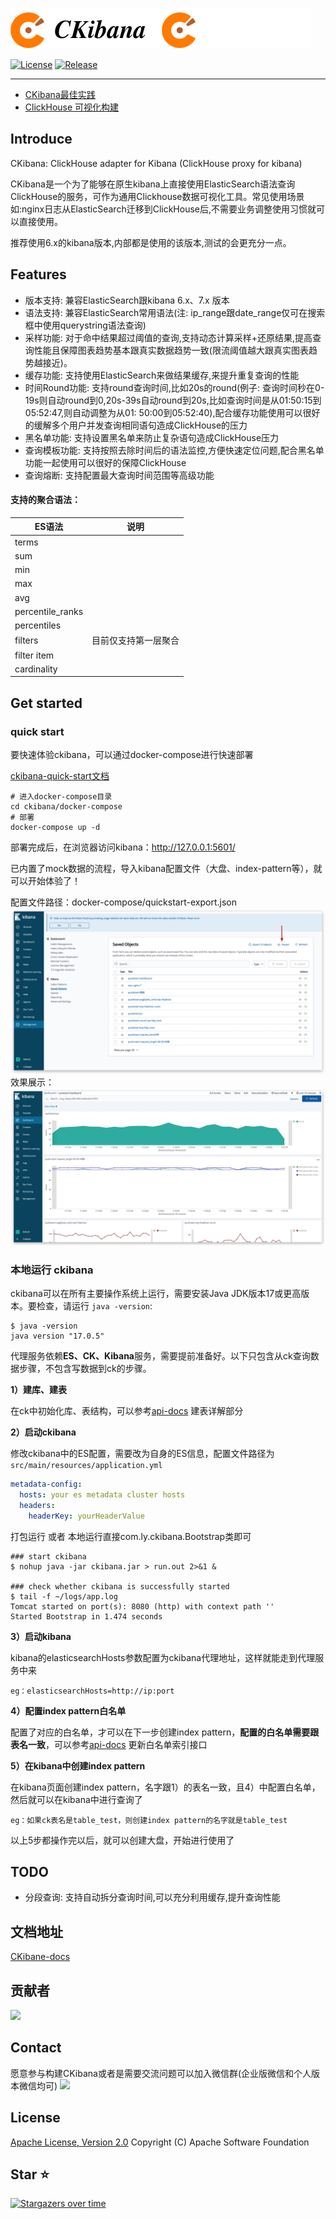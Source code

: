 ![CKibana Logo (Light)](img/logo-black.png#gh-light-mode-only)
![CKibana Logo (Dark)](img/logo-white.png#gh-dark-mode-only)

[![License](https://img.shields.io/badge/License-Apache%202.0-blue.svg)](https://opensource.org/licenses/Apache-2.0)
[![Release](https://img.shields.io/github/release/TongchengOpenSource/ckibana.svg?color=brightgreen&label=Release)](https://github.com/TongchengOpenSource/ckibana/releases)

---

- [CKibana最佳实践](https://mp.weixin.qq.com/s/T3tKYn6zE464bqTkoIa3dg)
- [ClickHouse 可视化构建](https://warmdust.github.io/2024/07/20/005/)

## Introduce

CKibana: ClickHouse adapter for Kibana (ClickHouse proxy for kibana)

CKibana是一个为了能够在原生kibana上直接使用ElasticSearch语法查询ClickHouse的服务，可作为通用Clickhouse数据可视化工具。常见使用场景如:nginx日志从ElasticSearch迁移到ClickHouse后,不需要业务调整使用习惯就可以直接使用。

推荐使用6.x的kibana版本,内部都是使用的该版本,测试的会更充分一点。

## Features

- 版本支持: 兼容ElasticSearch跟kibana 6.x、7.x 版本
- 语法支持: 兼容ElasticSearch常用语法(注: ip_range跟date_range仅可在搜索框中使用querystring语法查询)
- 采样功能: 对于命中结果超过阈值的查询,支持动态计算采样+还原结果,提高查询性能且保障图表趋势基本跟真实数据趋势一致(限流阈值越大跟真实图表趋势越接近)。
- 缓存功能: 支持使用ElasticSearch来做结果缓存,来提升重复查询的性能
- 时间Round功能: 支持round查询时间,比如20s的round(例子: 查询时间秒在0-19s则自动round到0,20s-39s自动round到20s,比如查询时间是从01:50:15到05:52:47,则自动调整为从01:
  50:00到05:52:40),配合缓存功能使用可以很好的缓解多个用户并发查询相同语句造成ClickHouse的压力
- 黑名单功能: 支持设置黑名单来防止复杂语句造成ClickHouse压力
- 查询模板功能: 支持按照去除时间后的语法监控,方便快速定位问题,配合黑名单功能一起使用可以很好的保障ClickHouse
- 查询熔断: 支持配置最大查询时间范围等高级功能

#### 支持的聚合语法：

| ES语法                  | 说明                     |
|-----------------------|------------------------|
| terms                   |                        |
| sum                     |                        |
| min                     |                        |
| max                    |                        |
| avg                     |                        |
| percentile_ranks         |                        |
| percentiles             |                        |
| filters                 | 目前仅支持第一层聚合             |
| filter item             |                        |
| cardinality             |                        |

## Get started
### quick start
要快速体验ckibana，可以通过docker-compose进行快速部署

[ckibana-quick-start文档](https://github.com/TongchengOpenSource/ckibana/blob/main/docker-compose/README.md)

```shell
# 进入docker-compose目录
cd ckibana/docker-compose
# 部署
docker-compose up -d
```
部署完成后，在浏览器访问kibana：http://127.0.0.1:5601/

已内置了mock数据的流程，导入kibana配置文件（大盘、index-pattern等），就可以开始体验了！

配置文件路径：docker-compose/quickstart-export.json
![](docker-compose/image/dashboard-import.jpg)
效果展示：
![](docker-compose/image/dashboard.jpg)



### 本地运行 ckibana
ckibana可以在所有主要操作系统上运行，需要安装Java JDK版本17或更高版本。要检查，请运行
`java -version`:
```shell
$ java -version
java version "17.0.5" 
```
代理服务依赖**ES、CK、Kibana**服务，需要提前准备好。以下只包含从ck查询数据步骤，不包含写数据到ck的步骤。

**1）建库、建表**

在ck中初始化库、表结构，可以参考[api-docs](https://tongchengopensource.github.io/ckibana-docs/zh/api-docs) 建表详解部分

**2）启动ckibana**

修改ckibana中的ES配置，需要改为自身的ES信息，配置文件路径为`src/main/resources/application.yml`
```yaml
metadata-config:
  hosts: your es metadata cluster hosts
  headers:
    headerKey: yourHeaderValue
```
打包运行 或者 本地运行直接com.ly.ckibana.Bootstrap类即可
```shell
### start ckibana
$ nohup java -jar ckibana.jar > run.out 2>&1 &

### check whether ckibana is successfully started
$ tail -f ~/logs/app.log
Tomcat started on port(s): 8080 (http) with context path ''
Started Bootstrap in 1.474 seconds
```

**3）启动kibana**

kibana的elasticsearchHosts参数配置为ckibana代理地址，这样就能走到代理服务中来
```shell
eg：elasticsearchHosts=http://ip:port
```

**4）配置index pattern白名单**

配置了对应的白名单，才可以在下一步创建index pattern，**配置的白名单需要跟表名一致**，可以参考[api-docs](https://tongchengopensource.github.io/ckibana-docs/zh/api-docs) 更新白名单索引接口

**5）在kibana中创建index pattern**

在kibana页面创建index pattern，名字跟1）的表名一致，且4）中配置白名单，然后就可以在kibana中进行查询了
```shell
eg：如果ck表名是table_test，则创建index pattern的名字就是table_test
```

以上5步都操作完以后，就可以创建大盘，开始进行使用了

## TODO

- 分段查询: 支持自动拆分查询时间,可以充分利用缓存,提升查询性能

## 文档地址
[CKibane-docs](https://tongchengopensource.github.io/ckibana-docs)  

## 贡献者

<a href="https://github.com/TongchengOpenSource/ckibana/graphs/contributors"><img src="https://opencollective.com/ckibana/contributors.svg?width=890" /></a>

## Contact

愿意参与构建CKibana或者是需要交流问题可以加入微信群(企业版微信和个人版本微信均可)
![](http://oss.17usoft.com/infra-github/ckibana/join-us.png)

## License

[Apache License, Version 2.0](http://www.apache.org/licenses/LICENSE-2.0.html) Copyright (C) Apache Software Foundation

## Star ⭐
[![Stargazers over time](https://starchart.cc/TongchengOpenSource/ckibana.svg?variant=adaptive)](https://starchart.cc/TongchengOpenSource/ckibana)
